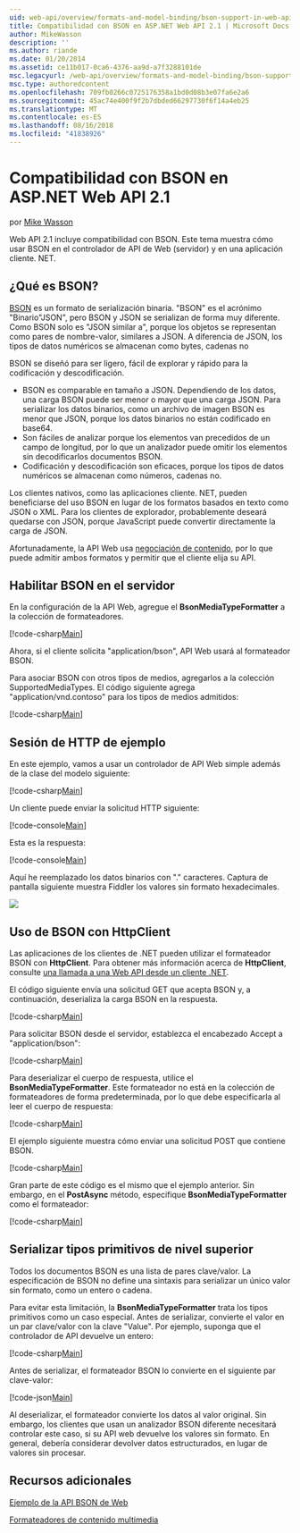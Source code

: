 ```yaml
---
uid: web-api/overview/formats-and-model-binding/bson-support-in-web-api-21
title: Compatibilidad con BSON en ASP.NET Web API 2.1 | Microsoft Docs
author: MikeWasson
description: ''
ms.author: riande
ms.date: 01/20/2014
ms.assetid: ce11b017-0ca6-4376-aa9d-a7f3288101de
msc.legacyurl: /web-api/overview/formats-and-model-binding/bson-support-in-web-api-21
msc.type: authoredcontent
ms.openlocfilehash: 709fb0266c0725176358a1bd0d08b3e07fa6e2a6
ms.sourcegitcommit: 45ac74e400f9f2b7dbded66297730f6f14a4eb25
ms.translationtype: MT
ms.contentlocale: es-ES
ms.lasthandoff: 08/16/2018
ms.locfileid: "41838926"
---
```

<a name="bson-support-in-aspnet-web-api-21"></a>Compatibilidad con BSON en ASP.NET Web API 2.1
====================
por [Mike Wasson](https://github.com/MikeWasson)

Web API 2.1 incluye compatibilidad con BSON. Este tema muestra cómo usar BSON en el controlador de API de Web (servidor) y en una aplicación cliente. NET.

## <a name="what-is-bson"></a>¿Qué es BSON?

[BSON](http://bsonspec.org/) es un formato de serialización binaria. "BSON" es el acrónimo "Binario"JSON", pero BSON y JSON se serializan de forma muy diferente. Como BSON solo es "JSON similar a", porque los objetos se representan como pares de nombre-valor, similares a JSON. A diferencia de JSON, los tipos de datos numéricos se almacenan como bytes, cadenas no

BSON se diseñó para ser ligero, fácil de explorar y rápido para la codificación y descodificación.

- BSON es comparable en tamaño a JSON. Dependiendo de los datos, una carga BSON puede ser menor o mayor que una carga JSON. Para serializar los datos binarios, como un archivo de imagen BSON es menor que JSON, porque los datos binarios no están codificado en base64.
- Son fáciles de analizar porque los elementos van precedidos de un campo de longitud, por lo que un analizador puede omitir los elementos sin decodificarlos documentos BSON.
- Codificación y descodificación son eficaces, porque los tipos de datos numéricos se almacenan como números, cadenas no.

Los clientes nativos, como las aplicaciones cliente. NET, pueden beneficiarse del uso BSON en lugar de los formatos basados en texto como JSON o XML. Para los clientes de explorador, probablemente deseará quedarse con JSON, porque JavaScript puede convertir directamente la carga de JSON.

Afortunadamente, la API Web usa [negociación de contenido](content-negotiation.md), por lo que puede admitir ambos formatos y permitir que el cliente elija su API.

## <a name="enabling-bson-on-the-server"></a>Habilitar BSON en el servidor

En la configuración de la API Web, agregue el **BsonMediaTypeFormatter** a la colección de formateadores.

[!code-csharp[Main](bson-support-in-web-api-21/samples/sample1.cs)]

Ahora, si el cliente solicita "application/bson", API Web usará al formateador BSON.

Para asociar BSON con otros tipos de medios, agregarlos a la colección SupportedMediaTypes. El código siguiente agrega "application/vnd.contoso" para los tipos de medios admitidos:

[!code-csharp[Main](bson-support-in-web-api-21/samples/sample2.cs)]

## <a name="example-http-session"></a>Sesión de HTTP de ejemplo

En este ejemplo, vamos a usar un controlador de API Web simple además de la clase del modelo siguiente:

[!code-csharp[Main](bson-support-in-web-api-21/samples/sample3.cs)]

Un cliente puede enviar la solicitud HTTP siguiente:

[!code-console[Main](bson-support-in-web-api-21/samples/sample4.cmd)]

Esta es la respuesta:

[!code-console[Main](bson-support-in-web-api-21/samples/sample5.cmd)]

Aquí he reemplazado los datos binarios con &quot;.&quot; caracteres. Captura de pantalla siguiente muestra Fiddler los valores sin formato hexadecimales.

[![](bson-support-in-web-api-21/_static/image2.png)](bson-support-in-web-api-21/_static/image1.png)

## <a name="using-bson-with-httpclient"></a>Uso de BSON con HttpClient

Las aplicaciones de los clientes de .NET pueden utilizar el formateador BSON con **HttpClient**. Para obtener más información acerca de **HttpClient**, consulte [una llamada a una Web API desde un cliente .NET](../advanced/calling-a-web-api-from-a-net-client.md).

El código siguiente envía una solicitud GET que acepta BSON y, a continuación, deserializa la carga BSON en la respuesta.

[!code-csharp[Main](bson-support-in-web-api-21/samples/sample6.cs)]

Para solicitar BSON desde el servidor, establezca el encabezado Accept a "application/bson":

[!code-csharp[Main](bson-support-in-web-api-21/samples/sample7.cs)]

Para deserializar el cuerpo de respuesta, utilice el **BsonMediaTypeFormatter**. Este formateador no está en la colección de formateadores de forma predeterminada, por lo que debe especificarla al leer el cuerpo de respuesta:

[!code-csharp[Main](bson-support-in-web-api-21/samples/sample8.cs)]

El ejemplo siguiente muestra cómo enviar una solicitud POST que contiene BSON.

[!code-csharp[Main](bson-support-in-web-api-21/samples/sample9.cs)]

Gran parte de este código es el mismo que el ejemplo anterior. Sin embargo, en el **PostAsync** método, especifique **BsonMediaTypeFormatter** como el formateador:

[!code-csharp[Main](bson-support-in-web-api-21/samples/sample10.cs)]

## <a name="serializing-top-level-primitive-types"></a>Serializar tipos primitivos de nivel superior

Todos los documentos BSON es una lista de pares clave/valor. La especificación de BSON no define una sintaxis para serializar un único valor sin formato, como un entero o cadena.

Para evitar esta limitación, la **BsonMediaTypeFormatter** trata los tipos primitivos como un caso especial. Antes de serializar, convierte el valor en un par clave/valor con la clave "Value". Por ejemplo, suponga que el controlador de API devuelve un entero:

[!code-csharp[Main](bson-support-in-web-api-21/samples/sample11.cs)]

Antes de serializar, el formateador BSON lo convierte en el siguiente par clave-valor:

[!code-json[Main](bson-support-in-web-api-21/samples/sample12.json)]

Al deserializar, el formateador convierte los datos al valor original. Sin embargo, los clientes que usan un analizador BSON diferente necesitará controlar este caso, si su API web devuelve los valores sin formato. En general, debería considerar devolver datos estructurados, en lugar de valores sin procesar.

## <a name="additional-resources"></a>Recursos adicionales

[Ejemplo de la API BSON de Web](https://aspnet.codeplex.com/SourceControl/latest#Samples/WebApi/BSONSample/)

[Formateadores de contenido multimedia](media-formatters.md)
